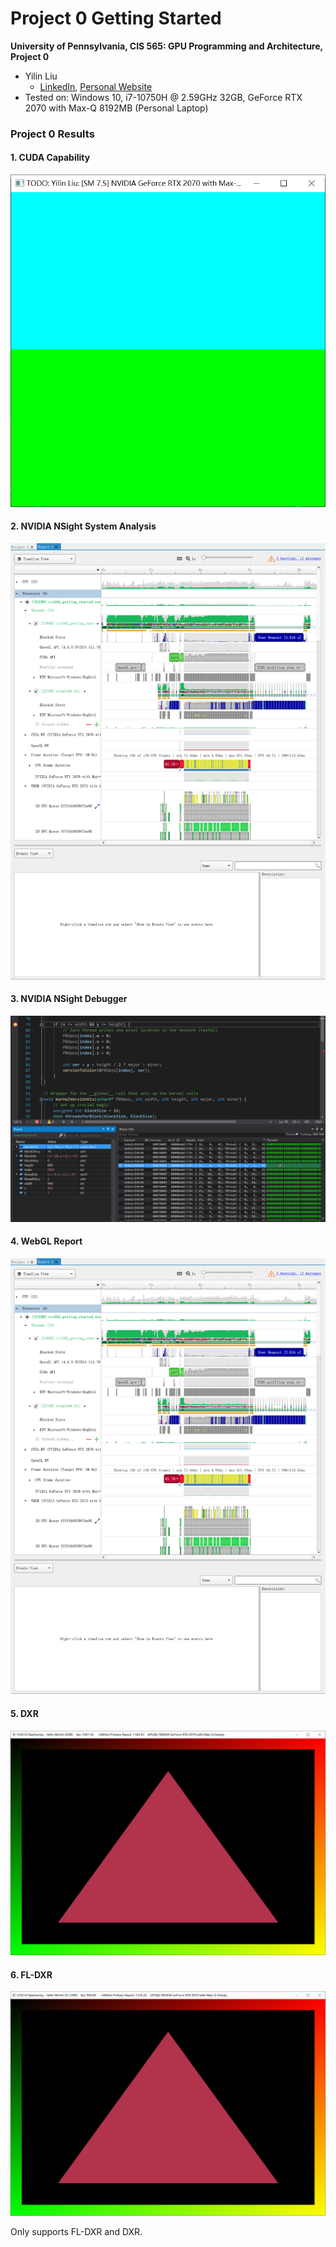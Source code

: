 Project 0 Getting Started
====================

**University of Pennsylvania, CIS 565: GPU Programming and Architecture, Project 0**

* Yilin Liu
  * [LinkedIn](https://www.linkedin.com/in/yilin-liu-9538ba1a5/), [Personal Website](https://yilin.games/)
* Tested on: Windows 10, i7-10750H @ 2.59GHz 32GB, GeForce RTX 2070 with Max-Q 8192MB (Personal Laptop) 

### Project 0 Results

#### 1. CUDA Capability

![capability](images\capability.png)

#### 2. NVIDIA NSight System Analysis

![report](images\report.png)

#### 3. NVIDIA NSight Debugger

![debugger](images\debugger.png)

#### 4. WebGL Report

![report](images\report.png)

#### 5. DXR

![dxr-modified](images\dxr-modified.png)

#### 6. FL-DXR

![fl-dxr-modified](images\fl-dxr-modified.png)

Only supports FL-DXR and DXR. 
